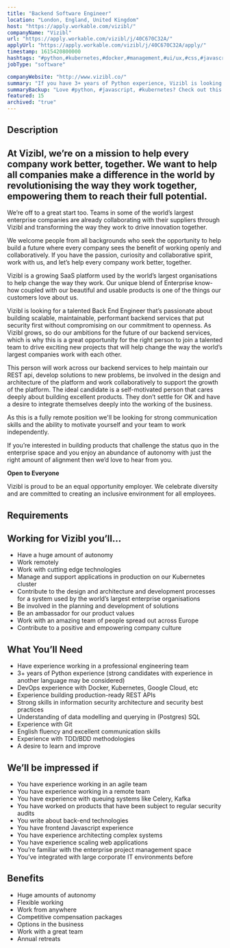 ```yaml
---
title: "Backend Software Engineer"
location: "London, England, United Kingdom"
host: "https://apply.workable.com/vizibl/"
companyName: "Vizibl"
url: "https://apply.workable.com/vizibl/j/40C670C32A/"
applyUrl: "https://apply.workable.com/vizibl/j/40C670C32A/apply/"
timestamp: 1615420800000
hashtags: "#python,#kubernetes,#docker,#management,#ui/ux,#css,#javascript,#googlecloud,#office,#git"
jobType: "software"

companyWebsite: "http://www.vizibl.co/"
summary: "If you have 3+ years of Python experience, Vizibl is looking for someone with your skillset."
summaryBackup: "Love #python, #javascript, #kubernetes? Check out this job post!"
featured: 15
archived: "true"
---
```


## Description

## At Vizibl, we’re on a mission to help every company work better, together. We want to help all companies make a difference in the world by revolutionising the way they work together, empowering them to reach their full potential.

We’re off to a great start too. Teams in some of the world’s largest enterprise companies are already collaborating with their suppliers through Vizibl and transforming the way they work to drive innovation together.

We welcome people from all backgrounds who seek the opportunity to help build a future where every company sees the benefit of working openly and collaboratively. If you have the passion, curiosity and collaborative spirit, work with us, and let’s help every company work better, together.

Vizibl is a growing SaaS platform used by the world’s largest organisations to help change the way they work. Our unique blend of Enterprise know-how coupled with our beautiful and usable products is one of the things our customers love about us.

Vizibl is looking for a talented Back End Engineer that’s passionate about building scalable, maintainable, performant backend services that put security first without compromising on our commitment to openness. As Vizibl grows, so do our ambitions for the future of our backend services, which is why this is a great opportunity for the right person to join a talented team to drive exciting new projects that will help change the way the world’s largest companies work with each other.

This person will work across our backend services to help maintain our REST api, develop solutions to new problems, be involved in the design and architecture of the platform and work collaboratively to support the growth of the platform. The ideal candidate is a self-motivated person that cares deeply about building excellent products. They don’t settle for OK and have a desire to integrate themselves deeply into the working of the business.

As this is a fully remote position we'll be looking for strong communication skills and the ability to motivate yourself and your team to work independently.

If you’re interested in building products that challenge the status quo in the enterprise space and you enjoy an abundance of autonomy with just the right amount of alignment then we’d love to hear from you.

**Open to Everyone**

Vizibl is proud to be an equal opportunity employer. We celebrate diversity and are committed to creating an inclusive environment for all employees.

## Requirements

## Working for Vizibl you’ll...

*   Have a huge amount of autonomy
*   Work remotely
*   Work with cutting edge technologies
*   Manage and support applications in production on our Kubernetes cluster
*   Contribute to the design and architecture and development processes for a system used by the world’s largest enterprise organisations
*   Be involved in the planning and development of solutions
*   Be an ambassador for our product values
*   Work with an amazing team of people spread out across Europe
*   Contribute to a positive and empowering company culture

## What You’ll Need

*   Have experience working in a professional engineering team
*   3+ years of Python experience (strong candidates with experience in another language may be considered)
*   DevOps experience with Docker, Kubernetes, Google Cloud, etc
*   Experience building production-ready REST APIs
*   Strong skills in information security architecture and security best practices
*   Understanding of data modelling and querying in (Postgres) SQL
*   Experience with Git
*   English fluency and excellent communication skills
*   Experience with TDD/BDD methodologies
*   A desire to learn and improve

## We’ll be impressed if

*   You have experience working in an agile team
*   You have experience working in a remote team
*   You have experience with queuing systems like Celery, Kafka
*   You have worked on products that have been subject to regular security audits
*   You write about back-end technologies
*   You have frontend Javascript experience
*   You have experience architecting complex systems
*   You have experience scaling web applications
*   You’re familiar with the enterprise project management space
*   You’ve integrated with large corporate IT environments before

## Benefits

*   Huge amounts of autonomy
*   Flexible working
*   Work from anywhere
*   Competitive compensation packages
*   Options in the business
*   Work with a great team
*   Annual retreats
